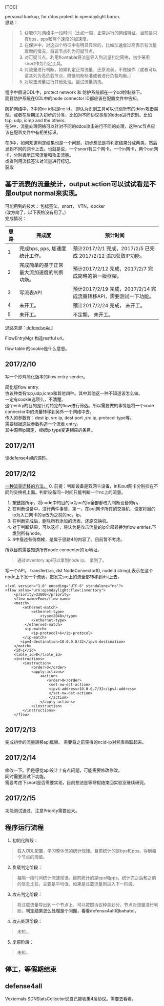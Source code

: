 [TOC]

personal backup, for ddos protect in opendaylight boron.   
思路：  
>1. 获取ODL网络中一段时间（比如一周，正常运行的网络特征，目前是只有bps，pps和两个速度的加速度。
>2. 在保护中，对这四个特征中有明显异常的，比如加速度过高表示有流量骤增的情况，将该节点列为可疑节点。
>3. 对可疑节点，利用flowtable将流量导入到流量判定网络，初步采用snort作为判定工具。
>4. 对流量进行判断，如果判定正常流量，还原流表，不做操作（或者可以讲其列为高负载节点，降低判断标准或者进行负载均衡。）
>5. 对攻击流量进行其他处理。尝试流量清洗。

程序中假设ODL中，protect network 和 防护系统都在一个odl控制器下。   
而且防护系统在ODL中的node connector ID都应该在配置文件中告知。  

防护网络中，3中的nc id只是nc id， 即认为识别工具可以识别所有的ddos攻击类型。或者在后期加入初步的分类，比如对不同协议类型的ddos进行识别。比如tcp, udp, icmp and the others.  
在5中，流量处理网络可以针对不同的ddos攻击进行不同的处理，这种nc节点应该在配置文件中有相关标识。  

在3中，如何知道判定结果也是一个问题。初步想法是将判定结果分成两类。然后发到不同的网卡上去。也就是说，一个snort有三个网卡。一个in网卡，两个out网卡，分别表示正常流量和攻击流量。   
或者利用流标签法对流量进行标记。  
获取

## 基于流表的流量统计，output action可以试试看是不是output normal来实现。 ##

可能用到的技术：
包标签法，snort， VTN，docker  
(改方向了，以下表格没有用了。)  
完成情况：  

思路 | 完成度 | 预计时间  
--- | --- | ---
1 |  完成bps, pps, 加速度统计工作。 | 预计2017/2/1 完成，2017/2/5 已完成 2017/2/12 添加获取IP功能。  
2 | 完成简单的基于正常最大流加速度的判断功能。 | 预计2017/2/12 完成，2017/2/7 完成简略的第一版框架。  
3 | 写流表API | 预计2017/2/19 完成，2017/2/14 完成流量转移API，需要测试一下功能。  
4 | 未开工。 | 预计2017/2/24 完成， 未开工。  
5 | 未开工。 | 不定期， 未开工。  

思路来源：[defendse4all](https://wiki.opendaylight.org/view/Defense4All:Tutorial)

FlowEntryMgr 构造restful url。  
 
flow table 的cookie是什么意思。  

## 2017/2/10 ##

写一个炒鸡简化版本的flow entry sender。  



简化版flow entry:  
协议种类有tcp,udp,icmp和其他四种。其中其他这一种不知道该怎么做。  
一定有cookie选项么，不清楚。   
这个entry的目的是针对特定的flow进行筛选。所以需要做的事情是将一个node connector中的流量转移到另外一个网络中去。  
传入的参数有：dest ip, src ip, dest port ,src ip, protocol type等。  
需要根据这些参数构造一个流表 entry。  
其中源目ip固定，根据ip type变更相应的条目。  

## 2017/2/11 ##
读defense4all的源码。

## 2017/2/12 ##
[一种流量迁移的方法。](https://floodlight.atlassian.net/wiki/display/floodlightcontroller/How+to+Perform+Transparent+Packet+Redirection+with+OpenFlow+and+Floodlight)
0. 前提：判断设备是双网卡设备，in和out网卡分别挂在不同的交换机上面。判断设备同一时间只能判断一个nc上的流量。  
1. 按链接所示，将node中的目的ip为nc的ip全部都改为判断设备的ip。  
2. 在判断设备中，进行两件事情，第一，在out网卡所在的交换机，设定将目的ip为入口网卡的ip改为之前的nc，ip。  
3. 在判断完成后，删除所有添加的流表，还原交换机。  
4. 对于判断结果，可以这样，将认为是攻击流量的ip全部转换为flow entries.下发到所有node。
5. 4中描述有待商榷，是属于思路4的内容了。目前暂不考虑。

所以目前需要知道所有node connector的 ip地址。
> 通过inventory api可以拿到node ip。
拿到了。  

写一个API， transfer(src, dst NodeConnectorID, nodeid string),表示在这个node上下发一个流表，把发完src上的流全部转移到dst上去。  
```
<?xml version="1.0" encoding="UTF-8" standalone="no"?>
<flow xmlns="urn:opendaylight:flow:inventory">
    <priority>33000</priority>
    <flow-name>Foo</flow-name>
    <match>
        <ethernet-match>
            <ethernet-type>
                <type>2048</type>
            </ethernet-type>
         </ethernet-match>
         <ip-match>
            <ip-protocol>6</ip-protocol>         
        </ip-match>
       <ipv4-destination>10.0.0.8/32</ipv4-destination>
    </match>
    <id>1</id>
    <table_id>0</table_id>
    <instructions>
        <instruction>
            <order>0</order>
            <apply-actions>
                <action>
                   <order>0</order>
                    <set-nw-dst-action>
                    <ipv4-address>10.0.0.7/32</ipv4-address>
                    </set-nw-dst-action>
                    </action>
                </apply-actions>
            </instruction>
        </instructions>
    </flow>
```

## 2017/2/13 ##
完成初步的流量转移api框架。
需要将之前获得的ncid-ip对照表串联起来。

## 2017/2/14 ##
修改一下。但是感觉api设计上有点问题，可能需要修改修改。  
同时需要测试下功能。  
需要考虑下snort是否需要实现，目前想法是等寒假结束回实验室继续研究。  
## 2017/2/15 ##
功能测试通过，注意Priority需要设大。  

## 程序运行流程 ##

1. 初始化阶段：
> 载入ODL配置，学习整体流的统计规律。目前统计的是bps和pps。得到每个节点的阈值。

2. 负载判定阶段：
> 每隔一段时间统计流速规律。目前统计的是bps和pps。统计完之后和之前的信息比较，主要是平均值。如果是过载流量则进入下一阶段。

3. 攻击判定阶段：
> 将过载流量导出到一个节点上，可以按照协议种类划分。节点对流量进行判断。**判定结果怎么处理是个问题，看看defense4all和bohatei。**

4. 攻击处理阶段：
> 未知...

5. 复原阶段：
> 未知...

## 停工，等假期结束 ##



## defense4all ##
Vexternals
SDNStatsCollector说自己能收集4层协议。需要去看看。

